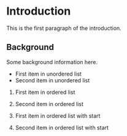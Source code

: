# Introduction

This is the first paragraph of the introduction.

## Background

Some background information here.

<!-- image -->

- First item in unordered list
- Second item in unordered list

1. First item in ordered list
2. Second item in ordered list

42. First item in ordered list with start
43. Second item in ordered list with start